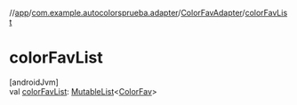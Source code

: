 //[app](../../../index.md)/[com.example.autocolorsprueba.adapter](../index.md)/[ColorFavAdapter](index.md)/[colorFavList](color-fav-list.md)

# colorFavList

[androidJvm]\
val [colorFavList](color-fav-list.md): [MutableList](https://kotlinlang.org/api/latest/jvm/stdlib/kotlin.collections/-mutable-list/index.html)&lt;[ColorFav](../../com.example.autocolorsprueba.model.entity/-color-fav/index.md)&gt;
